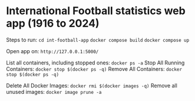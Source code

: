 # International Football statistics web app (1916 to 2024)

Steps to run:
`cd int-football-app`
`docker compose build`
`docker compose up`

Open app on: `http://127.0.0.1:5000/`

List all containers, including stopped ones: `docker ps -a`
Stop All Running Containers: `docker stop $(docker ps -q)`
Remove All Containers: `docker stop $(docker ps -q)`

Delete All Docker Images: `docker rmi $(docker images -q)`
Remove all unused images: `docker image prune -a`
